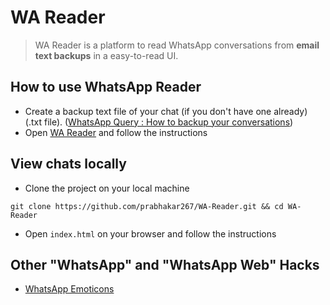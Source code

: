 # WA Reader
> WA Reader is a platform to read WhatsApp conversations from **email text backups** in a easy-to-read UI.


## How to use WhatsApp Reader
 + Create a backup text file of your chat (if you don't have one already)
 (.txt file). ([WhatsApp Query : How to backup your conversations](https://www.whatsapp.com/faq/en/android/23756533))
 + Open [WA Reader](https://whatsapp-reader.herokuapp.com/) and follow the instructions


## View chats locally
 + Clone the project on your local machine

 ```
 git clone https://github.com/prabhakar267/WA-Reader.git && cd WA-Reader
 ```

 + Open `index.html` on your browser and follow the instructions


## Other "WhatsApp" and "WhatsApp Web" Hacks
 
 + [WhatsApp Emoticons](https://github.com/prabhakar267/whatsapp-emoticons)

